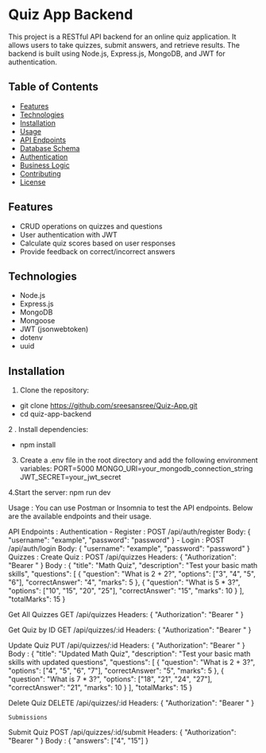 # Quiz App Backend

This project is a RESTful API backend for an online quiz application. It allows users to take quizzes, submit answers, and retrieve results. The backend is built using Node.js, Express.js, MongoDB, and JWT for authentication.

## Table of Contents

- [Features](#features)
- [Technologies](#technologies)
- [Installation](#installation)
- [Usage](#usage)
- [API Endpoints](#api-endpoints)
- [Database Schema](#database-schema)
- [Authentication](#authentication)
- [Business Logic](#business-logic)
- [Contributing](#contributing)
- [License](#license)

## Features

- CRUD operations on quizzes and questions
- User authentication with JWT
- Calculate quiz scores based on user responses
- Provide feedback on correct/incorrect answers

## Technologies

- Node.js
- Express.js
- MongoDB
- Mongoose
- JWT (jsonwebtoken)
- dotenv
- uuid

## Installation
1. Clone the repository:
  - git clone https://github.com/sreesansree/Quiz-App.git
  - cd quiz-app-backend
   
2 . Install dependencies:
  - npm install
     
3. Create a .env file in the root directory and add the following environment variables:
    PORT=5000
    MONGO_URI=your_mongodb_connection_string
    JWT_SECRET=your_jwt_secret
   
4.Start the server:
   npm run dev

Usage : 
You can use Postman or Insomnia to test the API endpoints. Below are the available endpoints and their usage.

API Endpoints  : 
Authentication
     - Register : 
          POST /api/auth/register
          Body: { "username": "example", "password": "password" }
     - Login : 
         POST /api/auth/login
         Body: { "username": "example", "password": "password" }
  Quizzes : 
  Create Quiz :
       POST /api/quizzes
       Headers: { "Authorization": "Bearer <token>" }
       Body :
       {
  "title": "Math Quiz",
  "description": "Test your basic math skills",
  "questions": [
    {
      "question": "What is 2 + 2?",
      "options": ["3", "4", "5", "6"],
      "correctAnswer": "4",
      "marks": 5
    },
    {
      "question": "What is 5 * 3?",
      "options": ["10", "15", "20", "25"],
      "correctAnswer": "15",
      "marks": 10
    }
  ],
  "totalMarks": 15
}

Get All Quizzes
       GET /api/quizzes
      Headers: { "Authorization": "Bearer <token>" }
      
Get Quiz by ID 
       GET /api/quizzes/:id
       Headers: { "Authorization": "Bearer <token>" }

Update Quiz
       PUT /api/quizzes/:id
       Headers: { "Authorization": "Bearer <token>" }
       Body :
       {
  "title": "Updated Math Quiz",
  "description": "Test your basic math skills with updated questions",
  "questions": [
    {
      "question": "What is 2 + 3?",
      "options": ["4", "5", "6", "7"],
      "correctAnswer": "5",
      "marks": 5
    },
    {
      "question": "What is 7 * 3?",
      "options": ["18", "21", "24", "27"],
      "correctAnswer": "21",
      "marks": 10
    }
  ],
  "totalMarks": 15
}

Delete Quiz 
    DELETE /api/quizzes/:id
    Headers: { "Authorization": "Bearer <token>" }


    Submissions
Submit Quiz
   POST /api/quizzes/:id/submit
   Headers: { "Authorization": "Bearer <token>" }
Body : 
{
  "answers": ["4", "15"]
}

